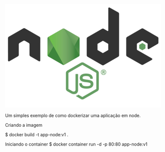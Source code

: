 ![](nodejs.png)

Um simples exemplo de como dockerizar uma aplicação em node.

Criando a imagem 

$ docker build -t app-node:v1 .

Iniciando o container
$ docker container run  -d -p 80:80 app-node:v1

